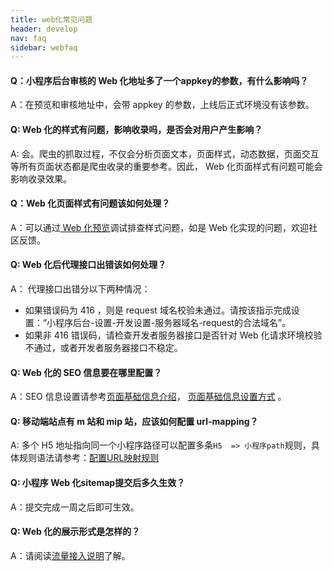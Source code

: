 ```yaml
---
title: web化常见问题
header: develop
nav: faq
sidebar: webfaq
---
```

 

#### Q：小程序后台审核的 Web 化地址多了一个appkey的参数，有什么影响吗？
A：在预览和审核地址中，会带 appkey 的参数，上线后正式环境没有该参数。

#### Q: Web 化的样式有问题，影响收录吗，是否会对用户产生影响？

A: 会。爬虫的抓取过程，不仅会分析页面文本，页面样式，动态数据，页面交互等所有页面状态都是爬虫收录的重要参考。因此， Web 化页面样式有问题可能会影响收录效果。

#### Q：Web 化页面样式有问题该如何处理？
A：可以通过[ Web 化预览](https://smartprogram.baidu.com/docs/develop/web/webintroduction)调试排查样式问题，如是 Web 化实现的问题，欢迎社区反馈。

#### Q: Web 化后代理接口出错该如何处理？
A： 代理接口出错分以下两种情况：
* 如果错误码为 416 ，则是 request 域名校验未通过。请按该指示完成设置：“小程序后台-设置-开发设置-服务器域名-request的合法域名”。
* 如果非 416 错误码，请检查开发者服务器接口是否针对  Web 化请求环境校验不通过，或者开发者服务器接口不稳定。

#### Q: Web 化的 SEO 信息要在哪里配置？
A：SEO 信息设置请参考[页面基础信息介绍](https://smartprogram.baidu.com/docs/introduction/rank/#%E8%AE%BE%E7%BD%AE%E9%A1%B5%E9%9D%A2%E5%9F%BA%E7%A1%80%E4%BF%A1%E6%81%AF/)， [页面基础信息设置方式](https://smartprogram.baidu.com/docs/develop/api/pageinfo/) 。

#### Q: 移动端站点有 m 站和 mip 站，应该如何配置 url-mapping？
A: 多个 H5 地址指向同一个小程序路径可以配置多条`H5  => 小程序path`规则，具体规则语法请参考：[配置URL映射规则](https://smartprogram.baidu.com/docs/introduction/rank/#%E9%85%8D%E7%BD%AEURL%E6%98%A0%E5%B0%84%E8%A7%84%E5%88%99/)

#### Q: 小程序 Web 化sitemap提交后多久生效？
A：提交完成一周之后即可生效。

#### Q: Web 化的展示形式是怎样的？
A：请阅读[流量接入说明](https://smartprogram.baidu.com/docs/introduction/intro/)了解。